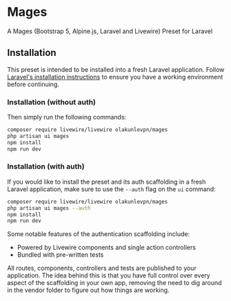 # Mages
A Mages (Bootstrap 5, Alpine.js, Laravel and Livewire) Preset for Laravel

## Installation

This preset is intended to be installed into a fresh Laravel application. Follow [Laravel's installation instructions](https://laravel.com/docs/installation) to ensure you have a working environment before continuing.

### Installation (without auth)

Then simply run the following commands:
```bash
composer require livewire/livewire olakunlevpn/mages
php artisan ui mages
npm install
npm run dev
```

### Installation (with auth)

If you would like to install the preset and its auth scaffolding in a fresh Laravel application, make sure to use the `--auth` flag on the `ui` command:

```bash
composer require livewire/livewire olakunlevpn/mages
php artisan ui mages --auth
npm install
npm run dev
```

Some notable features of the authentication scaffolding include:
- Powered by Livewire components and single action controllers
- Bundled with pre-written tests

All routes, components, controllers and tests are published to your application. The idea behind this is that you have full control over every aspect of the scaffolding in your own app, removing the need to dig around in the vendor folder to figure out how things are working.
